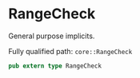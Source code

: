 # RangeCheck

General purpose implicits.

Fully qualified path: `core::RangeCheck`

```rust
pub extern type RangeCheck
```

